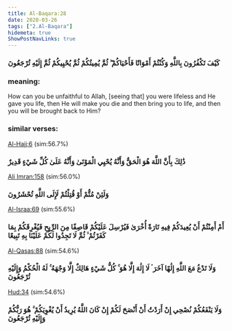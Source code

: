 ```yaml
---
title: Al-Baqara:28
date: 2020-03-26
tags: ["2.Al-Baqara"]
hidemeta: true 
ShowPostNavLinks: true 
---
```

### كَيْفَ تَكْفُرُونَ بِاللَّهِ وَكُنْتُمْ أَمْوَاتًا فَأَحْيَاكُمْ ۖ ثُمَّ يُمِيتُكُمْ ثُمَّ يُحْيِيكُمْ ثُمَّ إِلَيْهِ تُرْجَعُونَ
### meaning: 
How can you be unfaithful to Allah, [seeing that] you were lifeless and He gave you life, then He will make you die and then bring you to life, and then you will be brought back to Him?
### similar verses: 

[Al-Hajj:6](/22/6) (sim:56.7%)

### ذَٰلِكَ بِأَنَّ اللَّهَ هُوَ الْحَقُّ وَأَنَّهُ يُحْيِي الْمَوْتَىٰ وَأَنَّهُ عَلَىٰ كُلِّ شَيْءٍ قَدِيرٌ

[Ali Imran:158](/3/158) (sim:56.0%)

### وَلَئِنْ مُتُّمْ أَوْ قُتِلْتُمْ لَإِلَى اللَّهِ تُحْشَرُونَ

[Al-Israa:69](/17/69) (sim:55.6%)

### أَمْ أَمِنْتُمْ أَنْ يُعِيدَكُمْ فِيهِ تَارَةً أُخْرَىٰ فَيُرْسِلَ عَلَيْكُمْ قَاصِفًا مِنَ الرِّيحِ فَيُغْرِقَكُمْ بِمَا كَفَرْتُمْ ۙ ثُمَّ لَا تَجِدُوا لَكُمْ عَلَيْنَا بِهِ تَبِيعًا

[Al-Qasas:88](/28/88) (sim:54.6%)

### وَلَا تَدْعُ مَعَ اللَّهِ إِلَٰهًا آخَرَ ۘ لَا إِلَٰهَ إِلَّا هُوَ ۚ كُلُّ شَيْءٍ هَالِكٌ إِلَّا وَجْهَهُ ۚ لَهُ الْحُكْمُ وَإِلَيْهِ تُرْجَعُونَ

[Hud:34](/11/34) (sim:54.6%)

### وَلَا يَنْفَعُكُمْ نُصْحِي إِنْ أَرَدْتُ أَنْ أَنْصَحَ لَكُمْ إِنْ كَانَ اللَّهُ يُرِيدُ أَنْ يُغْوِيَكُمْ ۚ هُوَ رَبُّكُمْ وَإِلَيْهِ تُرْجَعُونَ
